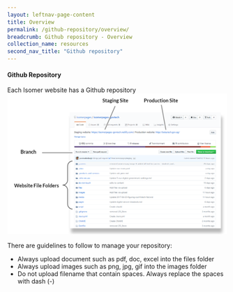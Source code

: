 ```yaml
---
layout: leftnav-page-content
title: Overview
permalink: /github-repository/overview/
breadcrumb: Github repository - Overview
collection_name: resources
second_nav_title: "Github repository"
---
```

#### **Github Repository**
Each Isomer website has a Github repository
![github](/images/resources/github.PNG)

There are guidelines to follow to manage your repository:
- Always upload document such as pdf, doc, excel into the files folder
- Always upload images such as png, jpg, gif into the images folder
- Do not upload filename that contain spaces. Always replace the spaces with dash (-)
